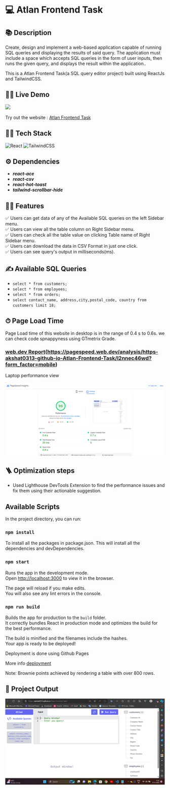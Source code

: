# 💻 Atlan Frontend Task

## 📚 Description

Create, design and implement a web-based application capable of running SQL queries and displaying the results of said query. The application must include a space which accepts SQL queries in the form of user inputs, then runs the given query, and displays the result within the application..

This is a Atlan Frontend Task(a SQL query editor project) built using ReactJs and TailwindCSS.

## 👨‍💻 Live Demo

<a href="https://github.com/akshat0313/Atlan-Frontend-Task" target="blank">
<img src="https://img.shields.io/website?url=https://www.codingspace.codes&logo=github&style=flat-square" />
</a>

Try out the website : [Atlan Frontend Task](https://akshat0313.github.io/Atlan-Frontend-Task/)

## 👨‍🔧 Tech Stack

![React](https://img.shields.io/badge/react-%2320232a.svg?style=for-the-badge&logo=react&logoColor=%2361DAFB)
![TailwindCSS](https://img.shields.io/badge/tailwindcss-%2338B2AC.svg?style=for-the-badge&logo=tailwind-css&logoColor=white)

## ⚙️ Dependencies

- **_react-ace_**
- **_react-csv_**
- **_react-hot-toast_**
- **_tailwind-scrollbar-hide_**

## 👨‍💻 Features

:white_check_mark: Users can get data of any of the Available SQL queries on the left Sidebar menu.\
:white_check_mark: Users can view all the table column on Right Sidebar menu.\
:white_check_mark: Users can check all the table value on clicking Table name of Right Sidebar menu.\
:white_check_mark: Users can download the data in CSV Format in just one click.\
:white_check_mark: Users can see query's output in milliseconds(ms).

## ✍️ Available SQL Queries

- `select * from customers;`
- `select * from employees;`
- `select * from orders;`
- `select contact_name, address,city,postal_code, country from customers limit 18;`

## ⏱ Page Load Time

Page Load time of this website in desktop is in the range of 0.4 s to 0.6s.
we can check code spnappyness using GTmetrix Grade.

### [web.dev Report](https://pagespeed.web.dev/)(https://pagespeed.web.dev/analysis/https-akshat0313-github-io-Atlan-Frontend-Task/l2nnec46wd?form_factor=mobile)

Laptop performance view

![web.dev Report](Screenshot/performance.PNG)

## 🪜 Optimization steps

- Used Lighthouse DevTools Extension to find the performance issues and fix them using their actionable suggestion.

## Available Scripts

In the project directory, you can run:

### `npm install`

To install all the packages in package.json. This will install all the dependencies and devDependencies.

### `npm start`

Runs the app in the development mode.\
Open [http://localhost:3000](http://localhost:3000) to view it in the browser.

The page will reload if you make edits.\
You will also see any lint errors in the console.

### `npm run build`

Builds the app for production to the `build` folder.\
It correctly bundles React in production mode and optimizes the build for the best performance.

The build is minified and the filenames include the hashes.\
Your app is ready to be deployed!

Deployment is done using Github Pages

More info [deployment](https://github.com/gitname/react-gh-pages)

Note: Brownie points achieved by rendering a table with over 800 rows.

## 🚀 Project Output

![Homepage](Screenshot/main_project.PNG)
